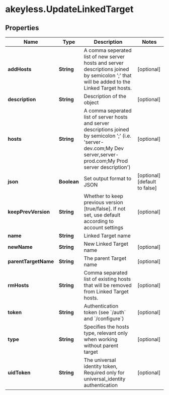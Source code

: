 # akeyless.UpdateLinkedTarget

## Properties

Name | Type | Description | Notes
------------ | ------------- | ------------- | -------------
**addHosts** | **String** | A comma seperated list of new server hosts and server descriptions joined by semicolon &#39;;&#39; that will be added to the Linked Target hosts. | [optional] 
**description** | **String** | Description of the object | [optional] 
**hosts** | **String** | A comma seperated list of server hosts and server descriptions joined by semicolon &#39;;&#39; (i.e. &#39;server-dev.com;My Dev server,server-prod.com;My Prod server description&#39;) | [optional] 
**json** | **Boolean** | Set output format to JSON | [optional] [default to false]
**keepPrevVersion** | **String** | Whether to keep previous version [true/false]. If not set, use default according to account settings | [optional] 
**name** | **String** | Linked Target name | 
**newName** | **String** | New Linked Target name | [optional] 
**parentTargetName** | **String** | The parent Target name | [optional] 
**rmHosts** | **String** | Comma separated list of existing hosts that will be removed from Linked Target hosts. | [optional] 
**token** | **String** | Authentication token (see &#x60;/auth&#x60; and &#x60;/configure&#x60;) | [optional] 
**type** | **String** | Specifies the hosts type, relevant only when working without parent target | [optional] 
**uidToken** | **String** | The universal identity token, Required only for universal_identity authentication | [optional] 


